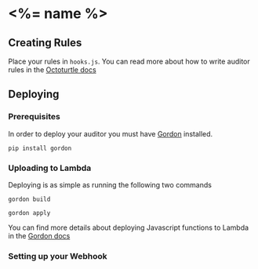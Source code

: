 # <%= name %>

## Creating Rules

Place your rules in `hooks.js`. You can read more about how to write auditor
rules in the [Octoturtle docs][0]

## Deploying

### Prerequisites

In order to deploy your auditor you must have [Gordon][1] installed.

```
pip install gordon
```

### Uploading to Lambda

Deploying is as simple as running the following two commands

```
gordon build
```

```
gordon apply
```

You can find more details about deploying Javascript functions to Lambda in the
[Gordon docs][2]

### Setting up your Webhook

[0]: http://ajguenther.com/octoturtle/
[1]: http://gordon.readthedocs.io/
[2]: http://gordon.readthedocs.io/en/latest/quickstart_js.html#build-your-project
